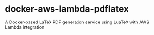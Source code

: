 # docker-aws-lambda-pdflatex
A Docker-based LaTeX PDF generation service using LuaTeX with AWS Lambda integration
